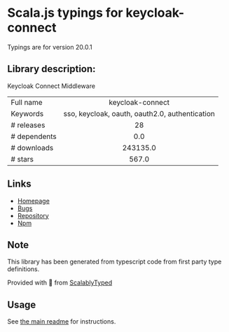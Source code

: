 
# Scala.js typings for keycloak-connect

Typings are for version 20.0.1

## Library description:
Keycloak Connect Middleware

|                    |                 |
| ------------------ | :-------------: |
| Full name          | keycloak-connect |
| Keywords           | sso, keycloak, oauth, oauth2.0, authentication |
| # releases         | 28 |
| # dependents       | 0.0 |
| # downloads        | 243135.0 |
| # stars            | 567.0 |

## Links
- [Homepage](http://keycloak.org)
- [Bugs](https://github.com/keycloak/keycloak-nodejs-connect/issues)
- [Repository](https://github.com/keycloak/keycloak-nodejs-connect)
- [Npm](https://www.npmjs.com/package/keycloak-connect)
    


## Note
This library has been generated from typescript code from first party type definitions.

Provided with :purple_heart: from [ScalablyTyped](https://github.com/oyvindberg/ScalablyTyped)

## Usage
See [the main readme](../../readme.md) for instructions.



